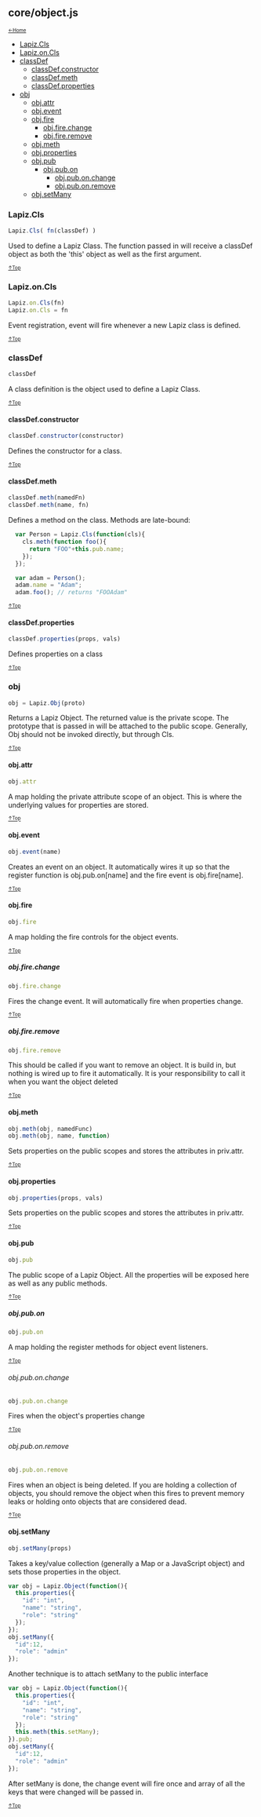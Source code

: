 ## core/object.js<a name="__top"></a>

<sub><sup>[&larr;Home](index.md)</sup></sub>

* [Lapiz.Cls](#Lapiz.Cls)
* [Lapiz.on.Cls](#Lapiz.on.Cls)
* [classDef](#classDef)
  * [classDef.constructor](#classDef.constructor)
  * [classDef.meth](#classDef.meth)
  * [classDef.properties](#classDef.properties)
* [obj](#obj)
  * [obj.attr](#obj.attr)
  * [obj.event](#obj.event)
  * [obj.fire](#obj.fire)
    * [obj.fire.change](#obj.fire.change)
    * [obj.fire.remove](#obj.fire.remove)
  * [obj.meth](#obj.meth)
  * [obj.properties](#obj.properties)
  * [obj.pub](#obj.pub)
    * [obj.pub.on](#obj.pub.on)
      * [obj.pub.on.change](#obj.pub.on.change)
      * [obj.pub.on.remove](#obj.pub.on.remove)
  * [obj.setMany](#obj.setMany)

### <a name='Lapiz.Cls'></a>Lapiz.Cls
```javascript
Lapiz.Cls( fn(classDef) )
```
Used to define a Lapiz Class. The function passed in will receive a
classDef object as both the 'this' object as well as the first argument.

<sub><sup>[&uarr;Top](#__top)</sup></sub>

### <a name='Lapiz.on.Cls'></a>Lapiz.on.Cls
```javascript
Lapiz.on.Cls(fn)
Lapiz.on.Cls = fn
```
Event registration, event will fire whenever a new Lapiz class is defined.

<sub><sup>[&uarr;Top](#__top)</sup></sub>

### <a name='classDef'></a>classDef
```javascript
classDef
```
A class definition is the object used to define a Lapiz Class.

<sub><sup>[&uarr;Top](#__top)</sup></sub>

#### <a name='classDef.constructor'></a>classDef.constructor
```javascript
classDef.constructor(constructor)
```
Defines the constructor for a class.

<sub><sup>[&uarr;Top](#__top)</sup></sub>

#### <a name='classDef.meth'></a>classDef.meth
```javascript
classDef.meth(namedFn)
classDef.meth(name, fn)
```
Defines a method on the class. Methods are late-bound:
```javascript
  var Person = Lapiz.Cls(function(cls){
    cls.meth(function foo(){
      return "FOO"+this.pub.name;
    });
  });

  var adam = Person();
  adam.name = "Adam";
  adam.foo(); // returns "FOOAdam"
```

<sub><sup>[&uarr;Top](#__top)</sup></sub>

#### <a name='classDef.properties'></a>classDef.properties
```javascript
classDef.properties(props, vals)
```
Defines properties on a class

<sub><sup>[&uarr;Top](#__top)</sup></sub>

### <a name='obj'></a>obj
```javascript
obj = Lapiz.Obj(proto)
```
Returns a Lapiz Object. The returned value is the private scope. The
prototype that is passed in will be attached to the public scope.
Generally, Obj should not be invoked directly, but through Cls.

<sub><sup>[&uarr;Top](#__top)</sup></sub>

#### <a name='obj.attr'></a>obj.attr
```javascript
obj.attr  
```
A map holding the private attribute scope of an object. This is where the
underlying values for properties are stored.

<sub><sup>[&uarr;Top](#__top)</sup></sub>

#### <a name='obj.event'></a>obj.event
```javascript
obj.event(name)
```
Creates an event on an object. It automatically wires it up so that the
register function is obj.pub.on[name] and the fire event is obj.fire[name].

<sub><sup>[&uarr;Top](#__top)</sup></sub>

#### <a name='obj.fire'></a>obj.fire
```javascript
obj.fire
```
A map holding the fire controls for the object events.

<sub><sup>[&uarr;Top](#__top)</sup></sub>

##### <a name='obj.fire.change'></a>obj.fire.change
```javascript
obj.fire.change
```
Fires the change event. It will automatically fire when properties
change.

<sub><sup>[&uarr;Top](#__top)</sup></sub>

##### <a name='obj.fire.remove'></a>obj.fire.remove
```javascript
obj.fire.remove
```
This should be called if you want to remove an object. It is build in,
but nothing is wired up to fire it automatically. It is your
responsibility to call it when you want the object deleted

<sub><sup>[&uarr;Top](#__top)</sup></sub>

#### <a name='obj.meth'></a>obj.meth
```javascript
obj.meth(obj, namedFunc)
obj.meth(obj, name, function)
```
Sets properties on the public scopes and stores the attributes in
priv.attr.

<sub><sup>[&uarr;Top](#__top)</sup></sub>

#### <a name='obj.properties'></a>obj.properties
```javascript
obj.properties(props, vals)
```
Sets properties on the public scopes and stores the attributes in
priv.attr.

<sub><sup>[&uarr;Top](#__top)</sup></sub>

#### <a name='obj.pub'></a>obj.pub
```javascript
obj.pub
```
The public scope of a Lapiz Object. All the properties will be exposed
here as well as any public methods.

<sub><sup>[&uarr;Top](#__top)</sup></sub>

##### <a name='obj.pub.on'></a>obj.pub.on
```javascript
obj.pub.on
```
A map holding the register methods for object event listeners.

<sub><sup>[&uarr;Top](#__top)</sup></sub>

###### <a name='obj.pub.on.change'></a>obj.pub.on.change
```javascript
obj.pub.on.change
```
Fires when the object's properties change

<sub><sup>[&uarr;Top](#__top)</sup></sub>

###### <a name='obj.pub.on.remove'></a>obj.pub.on.remove
```javascript
obj.pub.on.remove
```
Fires when an object is being deleted. If you are holding a collection of
objects, you should remove the object when this fires to prevent memory
leaks or holding onto objects that are considered dead.

<sub><sup>[&uarr;Top](#__top)</sup></sub>

#### <a name='obj.setMany'></a>obj.setMany
```javascript
obj.setMany(props)
```
Takes a key/value collection (generally a Map or a JavaScript object) and
sets those properties in the object.
```javascript
var obj = Lapiz.Object(function(){
  this.properties({
    "id": "int",
    "name": "string",
    "role": "string"
  });
});
obj.setMany({
  "id":12,
  "role": "admin"
});
```
Another technique is to attach setMany to the public interface
```javascript
var obj = Lapiz.Object(function(){
  this.properties({
    "id": "int",
    "name": "string",
    "role": "string"
  });
  this.meth(this.setMany);
}).pub;
obj.setMany({
  "id":12,
  "role": "admin"
});
```
After setMany is done, the change event will fire once and array of all
the keys that were changed will be passed in.

<sub><sup>[&uarr;Top](#__top)</sup></sub>
